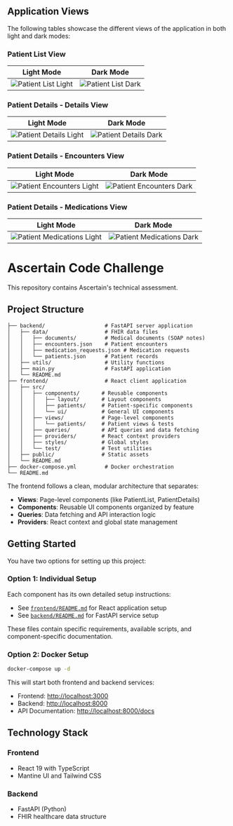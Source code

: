 ## Application Views

The following tables showcase the different views of the application in both light and dark modes:

### Patient List View

| Light Mode | Dark Mode |
|------------|-----------|
| ![Patient List Light](https://github.com/user-attachments/assets/5781ea7b-56d2-4098-b5c8-5e920525ec2c) | ![Patient List Dark](https://github.com/user-attachments/assets/0613e663-dda4-433c-baed-d5281e56ed0d) |

### Patient Details - Details View

| Light Mode | Dark Mode |
|------------|-----------|
| ![Patient Details Light](https://github.com/user-attachments/assets/440105a9-d44b-41af-88a8-1e19eba5fef8) | ![Patient Details Dark](https://github.com/user-attachments/assets/f34a7e72-1d53-475d-97b1-7f98e62de457) |

### Patient Details - Encounters View

| Light Mode | Dark Mode |
|------------|-----------|
| ![Patient Encounters Light](https://github.com/user-attachments/assets/467522a5-678c-4298-9748-6626115aaf89) | ![Patient Encounters Dark](https://github.com/user-attachments/assets/279bb796-aaaa-4c35-a817-9f708445945a) |

### Patient Details - Medications View

| Light Mode | Dark Mode |
|------------|-----------|
| ![Patient Medications Light](https://github.com/user-attachments/assets/369bba5d-a429-4958-b6d8-e7675ac5dd28) | ![Patient Medications Dark](https://github.com/user-attachments/assets/06654550-020d-4bd1-95ae-e71b2635eb00) |

# Ascertain Code Challenge

This repository contains Ascertain's technical assessment.

## Project Structure

```text
├── backend/                   # FastAPI server application
│   ├── data/                  # FHIR data files
│   │   ├── documents/         # Medical documents (SOAP notes)
│   │   ├── encounters.json    # Patient encounters
│   │   ├── medication_requests.json # Medication requests
│   │   └── patients.json      # Patient records
│   ├── utils/                 # Utility functions
│   ├── main.py                # FastAPI application
│   └── README.md
├── frontend/                  # React client application
│   ├── src/
│   │   ├── components/       # Reusable components
│   │   │   ├── layout/       # Layout components
│   │   │   ├── patients/     # Patient-specific components
│   │   │   └── ui/           # General UI components
│   │   ├── views/            # Page-level components
│   │   │   └── patients/     # Patient views & tests
│   │   ├── queries/          # API queries and data fetching
│   │   ├── providers/        # React context providers
│   │   ├── styles/           # Global styles
│   │   └── test/             # Test utilities
│   ├── public/               # Static assets
│   └── README.md
├── docker-compose.yml         # Docker orchestration
└── README.md
```

The frontend follows a clean, modular architecture that separates:

- **Views**: Page-level components (like PatientList, PatientDetails)
- **Components**: Reusable UI components organized by feature
- **Queries**: Data fetching and API interaction logic
- **Providers**: React context and global state management

## Getting Started

You have two options for setting up this project:

### Option 1: Individual Setup

Each component has its own detailed setup instructions:

- See [`frontend/README.md`](frontend/README.md) for React application setup
- See [`backend/README.md`](backend/README.md) for FastAPI service setup

These files contain specific requirements, available scripts, and component-specific documentation.

### Option 2: Docker Setup

```bash
docker-compose up -d
```

This will start both frontend and backend services:

- Frontend: <http://localhost:3000>
- Backend: <http://localhost:8000>
- API Documentation: <http://localhost:8000/docs>

## Technology Stack

### Frontend

- React 19 with TypeScript
- Mantine UI and Tailwind CSS

### Backend

- FastAPI (Python)
- FHIR healthcare data structure
